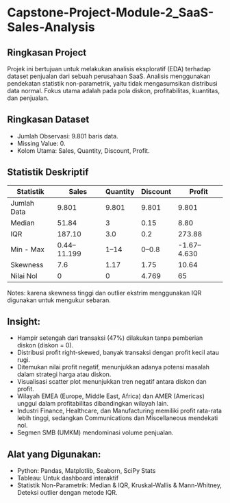 # Capstone-Project-Module-2_SaaS-Sales-Analysis

## Ringkasan Project
Projek ini bertujuan untuk melakukan analisis eksploratif (EDA) terhadap dataset penjualan dari sebuah perusahaan SaaS. Analisis menggunakan pendekatan statistik non-parametrik, yaitu tidak mengasumsikan distribusi data normal. Fokus utama adalah pada pola diskon, profitabilitas, kuantitas, dan penjualan.

## Ringkasan Dataset
- Jumlah Observasi: 9.801 baris data.
- Missing Value: 0.
- Kolom Utama: Sales, Quantity, Discount, Profit.
  
## Statistik Deskriptif 
| Statistik     | Sales     | Quantity | Discount | Profit    |
|---------------|-----------|----------|----------|-----------|
| Jumlah Data   | 9.801     | 9.801    | 9.801    | 9.801     |
| Median        | 51.84     | 3        | 0.15     | 8.80      |
| IQR           | 187.10    | 3.0      | 0.2      | 273.88    |
| Min - Max     | 0.44–11.199| 1–14    | 0–0.8    | -1.67–4.630|
| Skewness      | 7.6       | 1.17     | 1.75     | 10.64     |
| Nilai Nol     | 0         | 0        | 4.769    | 65        |

Notes: karena skewness tinggi dan outlier ekstrim menggunakan IQR digunakan untuk mengukur sebaran.

## Insight: 
- Hampir setengah dari transaksi (47%) dilakukan tanpa pemberian diskon (diskon = 0).
- Distribusi profit right-skewed, banyak transaksi dengan profit kecil atau rugi.
- Ditemukan nilai profit negatif, menunjukkan adanya potensi masalah dalam strategi harga atau diskon.
- Visualisasi scatter plot menunjukkan tren negatif antara diskon dan profit.
- Wilayah EMEA (Europe, Middle East, Africa) dan AMER (Americas) unggul dalam profitabilitas dibandingkan wilayah lain.
- Industri Finance, Healthcare, dan Manufacturing memiliki profit rata-rata lebih tinggi, sedangkan Communications dan Miscellaneous mendekati nol.
- Segmen SMB (UMKM) mendominasi volume penjualan.

## Alat yang Digunakan: 
- Python: Pandas, Matplotlib, Seaborn, SciPy Stats
- Tableau: Untuk dashboard interaktif
- Statistik Non-Parametrik: Median & IQR, Kruskal-Wallis & Mann-Whitney, Deteksi outlier dengan metode IQR.
